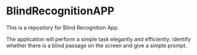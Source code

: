 # BlindRecognitionAPP
This is a repository for Blind Recognition App.

The application will perform a simple task elegantly and efficiently: identify whether there is a blind passage on the screen and give a simple prompt.
